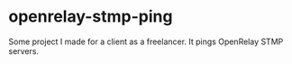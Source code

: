 # openrelay-stmp-ping
Some project I made for a client as a freelancer. It pings OpenRelay STMP servers.
